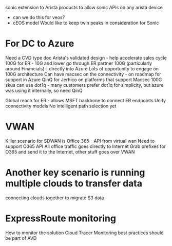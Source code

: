 sonic extension to Arista products to allow sonic APIs on any arista device
- can we do this for veos?
- cEOS model
Would like to keep twin peaks in consideration for Sonic

# For DC to Azure
Need a CVD type doc Arista's validated design - help accelerate sales cycle
100G for ER - 
10G and lower go through ER partner
100G (particularly around Financials) - directly into Azure
Lots of opportunity to engage on 100G architecture
Can have macsec on the connectivity - on roadmap for support in Azure
QinQ for Jerhico on platforms that support Macsec
100G skus can use dot1q - many customers prefer dot1q for simplicity, but azure was using it internally, so need QinQ


Global reach for ER - allows MSFT backbone to connect ER endpoints
Unify connectivity models
No intelligent path selection yet

# VWAN
Killer scenario for SDWAN is Office 365 - API from virtual wan 
Need to support O365 API
All office traffic goes directly to Internet
Grab prefixes for O365 and send it to the Internet, other stuff goes over VWAN

# Another key scenario is running multiple clouds to transfer data
connecting clouds together to migrate S3 data


# ExpressRoute monitoring 
How to monitor the solution 
Cloud Tracer
Monitoring best practices should be part of AVD
